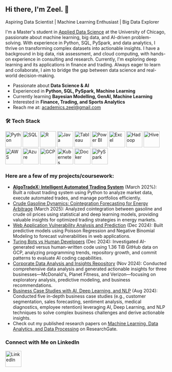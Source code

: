 <!--## Hi there 👋-->

<!--
**zeelpatel7/zeelpatel7** is a ✨ _special_ ✨ repository because its `README.md` (this file) appears on your GitHub profile.

Here are some ideas to get you started:

- 🔭 I’m currently working on ...
- 🌱 I’m currently learning ...
- 👯 I’m looking to collaborate on ...
- 🤔 I’m looking for help with ...
- 💬 Ask me about ...
- 📫 How to reach me: ...
- 😄 Pronouns: ...
- ⚡ Fun fact: ...
-->
## Hi there, I'm Zeel. 👋

Aspiring Data Scientist | Machine Learning Enthusiast | Big Data Explorer

I'm a Master's student in [Applied Data Science](https://datascience.uchicago.edu/education/masters-programs/ms-in-applied-data-science/) at the University of Chicago, passionate about machine learning, big data, and AI-driven problem-solving. With experience in Python, SQL, PySpark, and data analytics, I thrive on transforming complex datasets into actionable insights. I have a background in big data, risk assessment, and cloud computing, with hands-on experience in consulting and research. Currently, I'm exploring deep learning and its applications in finance and trading. Always eager to learn and collaborate, I aim to bridge the gap between data science and real-world decision-making.

- Passionate about **Data Science & AI**  
- Experienced in **Python, SQL, PySpark, Machine Learning**  
- Currently learning **Bayesian Modelling, GenAI, Machine Learning**  
- Interested in **Finance, Trading, and Sports Analytics**  
- Reach me at: [academics.zeel@gmail.com](mailto:academics.zeel@gmail.com)

### 🛠️ Tech Stack

<p align="centre">
  <a href="https://www.python.org/"><img src="https://cdn.jsdelivr.net/gh/devicons/devicon/icons/python/python-original.svg" alt="Python" width="50"/></a>
  <a href="https://www.mysql.com/"><img src="https://cdn.jsdelivr.net/gh/devicons/devicon/icons/mysql/mysql-original.svg" alt="SQL" width="50"/></a>
  <a href="https://www.r-project.org/"><img src="https://cdn.jsdelivr.net/gh/devicons/devicon/icons/r/r-original.svg" alt="R" width="50"/></a>
  <a href="https://www.java.com/"><img src="https://cdn.jsdelivr.net/gh/devicons/devicon/icons/java/java-original.svg" alt="Java" width="50"/></a>
  <a href="https://www.tableau.com/"><img src="https://cdn.worldvectorlogo.com/logos/tableau-software.svg" alt="Tableau" width="50"/></a>
  <a href="https://powerbi.microsoft.com/"><img src="https://upload.wikimedia.org/wikipedia/commons/c/cf/New_Power_BI_Logo.svg" alt="Power BI" width="50"/></a>
  <a href="https://www.microsoft.com/en-us/microsoft-365/excel"><img src="https://upload.wikimedia.org/wikipedia/commons/7/73/Microsoft_Excel_2013-2019_logo.svg" alt="Excel" width="50"/></a>
  <a href="https://hadoop.apache.org/"><img src="https://cdn.jsdelivr.net/gh/devicons/devicon/icons/hadoop/hadoop-original.svg" alt="Hadoop" width="50"/></a>
  <a href="https://hive.apache.org/"><img src="https://upload.wikimedia.org/wikipedia/commons/b/bb/Apache_Hive_logo.svg" alt="Hive" width="50"/></a>
  <a href="https://aws.amazon.com/"><img src="https://upload.wikimedia.org/wikipedia/commons/9/93/Amazon_Web_Services_Logo.svg" alt="AWS" width="50"/></a>
  <a href="https://azure.microsoft.com/"><img src="https://cdn.jsdelivr.net/gh/devicons/devicon/icons/azure/azure-original.svg" alt="Azure" width="50"/></a>
  <a href="https://cloud.google.com/"><img src="https://cdn.jsdelivr.net/gh/devicons/devicon/icons/googlecloud/googlecloud-original.svg" alt="GCP" width="50"/></a>
  <a href="https://kubernetes.io/"><img src="https://cdn.jsdelivr.net/gh/devicons/devicon/icons/kubernetes/kubernetes-plain.svg" alt="Kubernetes" width="50"/></a>
  <a href="https://www.docker.com/"><img src="https://cdn.jsdelivr.net/gh/devicons/devicon/icons/docker/docker-original.svg" alt="Docker" width="50"/></a>
  <a href="https://spark.apache.org/docs/latest/api/python/"><img src="https://upload.wikimedia.org/wikipedia/commons/f/f3/Apache_Spark_logo.svg" alt="PySpark" width="50"/></a>
</p>

### Here are a few of my projects/coursework:

- [**AlgoTradeX: Intelligent Automated Trading System**](https://github.com/zeelpatel7/Trading-System) (March 202%): Built a robust trading system using Python to analyze market data, execute automated trades, and manage portfolios efficiently.
- [Crude Gasoline Dynamics: Cointegration Forecasting for Energy Arbitrage](https://github.com/zeelpatel7/Crude-Gasoline-Dynamics) (March 2025): Analyzed cointegration between gasoline and crude oil prices using statistical and deep learning models, providing valuable insights for optimized trading strategies in energy markets.
- [Web Application Vulnerability Analysis and Prediction](https://github.com/zeelpatel7/Web-Application-Vulnerability-Prediction) (Dec 2024): Built predictive models using Poisson Regression and Negative Binomial Modeling to forecast vulnerabilities in web applications.
- [Turing Bots vs Human Developers](https://github.com/zeelpatel7/Turing-Test-for-AI-generated-Code) (Dec 2024): Investigated AI-generated versus human-written code using 1.36 TiB GitHub data on GCP, analyzing programming trends, repository growth, and commit patterns to evaluate AI coding capabilities.
- [Corporate Data Analysis and Insights Repository](https://github.com/zeelpatel7/Corporate-Data-Analysis-and-Insights-Repository) (Nov 2024): Conducted comprehensive data analysis and generated actionable insights for three businesses—McDonald's, Planet Fitness, and Verizon—focusing on exploratory analysis, predictive modeling, and business recommendations.
- [Business Case Studies with AI, Deep Learning, and NLP](https://github.com/zeelpatel7/Business-Case-Studies-with-Data-Science) (Aug 2024): Conducted five in-depth business case studies (e.g., customer segmentation, sales forecasting, sentiment analysis, medical diagnostics, employee retention) leveraging AI, Deep Learning, and NLP techniques to solve complex business challenges and derive actionable insights.
- Check out my published research papers on [Machine Learning, Data Analytics, and Data Processing]((https://www.researchgate.net/profile/Zeel-Patel-38?ev=hdr_xprf)) on ResearchGate.


### Connect with Me on LinkedIn
<a href="https://www.linkedin.com/in/zeelpatel7/"><img src="https://cdn.jsdelivr.net/gh/devicons/devicon/icons/linkedin/linkedin-original.svg" alt="LinkedIn" width="50"/></a>
